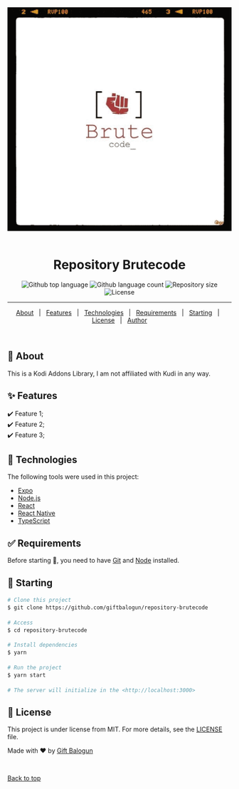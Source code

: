 <div align="center" id="top"> 
  <img src="brutecode.gif" alt="Repository Brutecode" />
  &#xa0;
</div>

<h1 align="center">Repository Brutecode</h1>

<p align="center">
  <img alt="Github top language" src="https://img.shields.io/github/languages/top/giftbalogun/repository.brutecode?color=56BEB8">

  <img alt="Github language count" src="https://img.shields.io/github/languages/count/giftbalogun/repository.brutecode?color=56BEB8">

  <img alt="Repository size" src="https://img.shields.io/github/repo-size/giftbalogun/repository.brutecode?color=56BEB8">

  <img alt="License" src="https://img.shields.io/github/license/giftbalogun/repository.brutecode?color=56BEB8">

  <!-- <img alt="Github issues" src="https://img.shields.io/github/issues/{{YOUR_GITHUB_USERNAME}}/repository-brutecode?color=56BEB8" /> -->

  <!-- <img alt="Github forks" src="https://img.shields.io/github/forks/{{YOUR_GITHUB_USERNAME}}/repository-brutecode?color=56BEB8" /> -->

  <!-- <img alt="Github stars" src="https://img.shields.io/github/stars/{{YOUR_GITHUB_USERNAME}}/repository-brutecode?color=56BEB8" /> -->
</p>

<hr>

<p align="center">
  <a href="#dart-about">About</a> &#xa0; | &#xa0; 
  <a href="#sparkles-features">Features</a> &#xa0; | &#xa0;
  <a href="#rocket-technologies">Technologies</a> &#xa0; | &#xa0;
  <a href="#white_check_mark-requirements">Requirements</a> &#xa0; | &#xa0;
  <a href="#checkered_flag-starting">Starting</a> &#xa0; | &#xa0;
  <a href="#memo-license">License</a> &#xa0; | &#xa0;
  <a href="https://github.com/giftbalogun" target="_blank">Author</a>
</p>

<br>

## :dart: About ##

This is a Kodi Addons Library, I am not affiliated with Kudi in any way.
## :sparkles: Features ##

:heavy_check_mark: Feature 1;\
:heavy_check_mark: Feature 2;\
:heavy_check_mark: Feature 3;

## :rocket: Technologies ##

The following tools were used in this project:

- [Expo](https://expo.io/)
- [Node.js](https://nodejs.org/en/)
- [React](https://pt-br.reactjs.org/)
- [React Native](https://reactnative.dev/)
- [TypeScript](https://www.typescriptlang.org/)

## :white_check_mark: Requirements ##

Before starting :checkered_flag:, you need to have [Git](https://git-scm.com) and [Node](https://nodejs.org/en/) installed.

## :checkered_flag: Starting ##

```bash
# Clone this project
$ git clone https://github.com/giftbalogun/repository-brutecode

# Access
$ cd repository-brutecode

# Install dependencies
$ yarn

# Run the project
$ yarn start

# The server will initialize in the <http://localhost:3000>
```

## :memo: License ##

This project is under license from MIT. For more details, see the [LICENSE](LICENSE.md) file.


Made with :heart: by <a href="https://github.com/giftbalogun" target="_blank">Gift Balogun</a>

&#xa0;

<a href="#top">Back to top</a>
